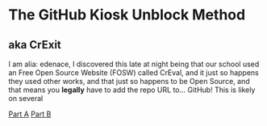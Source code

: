 # The GitHub Kiosk Unblock Method
## aka CrExit

I am alia: edenace, I discovered this late at night being that our school used an Free Open Source Website (FOSW) called CrEval, and it just so happens they used other works, and that just so happens to be Open Source, and that means you **legally** have to add the repo URL to... GitHub!
This is likely on several

[Part A](A.md)
[Part B](B.md)
